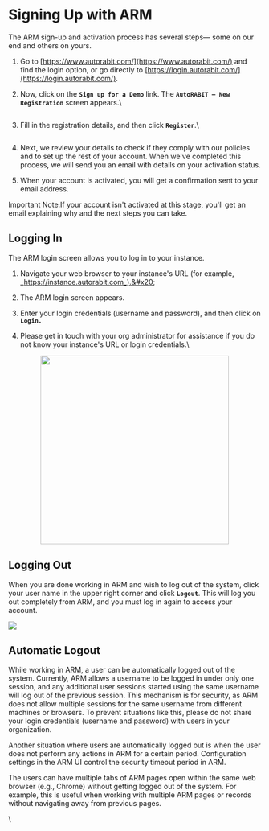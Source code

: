 # Signing Up with ARM

The ARM sign-up and activation process has several steps— some on our end and others on yours.&#x20;

1. Go to [https://www.autorabit.com/](https://www.autorabit.com/) and find the login option, or go directly to [https://login.autorabit.com/](https://login.autorabit.com/).
2.  Now, click on the **`Sign up for a Demo`** link. The **`AutoRABIT – New Registration`** screen appears.\


    <figure><img src="https://cdn.document360.io/8711f4e7-c040-4616-aac9-d947f87e4619/Images/Documentation/image-1663844592745.png" alt=""><figcaption></figcaption></figure>
3.  Fill in the registration details, and then click **`Register`**.\


    <figure><img src="https://cdn.document360.io/8711f4e7-c040-4616-aac9-d947f87e4619/Images/Documentation/image-1663844640885.png" alt=""><figcaption></figcaption></figure>
4. Next, we review your details to check if they comply with our policies and to set up the rest of your account. When we've completed this process, we will send you an email with details on your activation status.&#x20;
5. When your account is activated, you will get a confirmation sent to your email address.&#x20;

Important Note:If your account isn't activated at this stage, you'll get an email explaining why and the next steps you can take.

## Logging In <a href="#logging-in" id="logging-in"></a>

The ARM login screen allows you to log in to your instance.

1. Navigate your web browser to your instance's URL (for example, _https://instance.autorabit.com_).&#x20;
2. The ARM login screen appears.&#x20;
3. Enter your login credentials (username and password), and then click on **`Login.`**
4.  Please get in touch with your org administrator for assistance if you do not know your instance's URL or login credentials.\


    <figure><img src="https://cdn.document360.io/8711f4e7-c040-4616-aac9-d947f87e4619/Images/Documentation/image-1677485392349.png" alt="" width="375"><figcaption></figcaption></figure>

## Logging Out <a href="#logging-out" id="logging-out"></a>

When you are done working in ARM and wish to log out of the system, click your user name in the upper right corner and click **`Logout`**. This will log you out completely from ARM, and you must log in again to access your account.

![](https://cdn.document360.io/8711f4e7-c040-4616-aac9-d947f87e4619/Images/Documentation/image-1677485548576.png)

## Automatic Logout <a href="#automatic-logout" id="automatic-logout"></a>

While working in ARM, a user can be automatically logged out of the system. Currently, ARM allows a username to be logged in under only one session, and any additional user sessions started using the same username will log out of the previous session. This mechanism is for security, as ARM does not allow multiple sessions for the same username from different machines or browsers. To prevent situations like this, please do not share your login credentials (username and password) with users in your organization.

Another situation where users are automatically logged out is when the user does not perform any actions in ARM for a certain period. Configuration settings in the ARM UI control the security timeout period in ARM.&#x20;

The users can have multiple tabs of ARM pages open within the same web browser (e.g., Chrome) without getting logged out of the system. For example, this is useful when working with multiple ARM pages or records without navigating away from previous pages.

\
